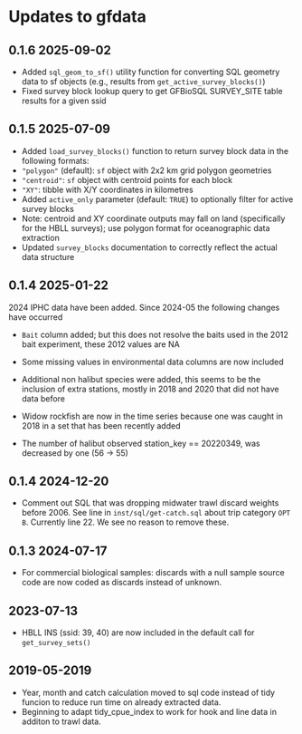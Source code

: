 # Updates to gfdata

## 0.1.6 2025-09-02

- Added `sql_geom_to_sf()` utility function for converting SQL geometry data to sf objects (e.g., results from `get_active_survey_blocks()`)
- Fixed survey block lookup query to get GFBioSQL SURVEY_SITE table results for a given ssid

## 0.1.5 2025-07-09

- Added `load_survey_blocks()` function to return survey block data in the following formats:
 - `"polygon"` (default): `sf` object with 2x2 km grid polygon geometries
 - `"centroid"`: `sf` object with centroid points for each block
 - `"XY"`: tibble with X/Y coordinates in kilometres
- Added `active_only` parameter (default: `TRUE`) to optionally filter for active survey blocks
- Note: centroid and XY coordinate outputs may fall on land (specifically for the HBLL surveys); use polygon format for oceanographic data extraction
- Updated `survey_blocks` documentation to correctly reflect the actual data structure

## 0.1.4 2025-01-22

2024 IPHC data have been added. Since 2024-05 the following changes have occurred

- `Bait` column added; but this does not resolve the baits used in the 2012 
  bait experiment, these 2012 values are NA

- Some missing values in environmental data columns are now included

- Additional non halibut species were added, this seems to be the inclusion of
  extra stations, mostly in 2018 and 2020 that did not have data before

- Widow rockfish are now in the time series because one was caught in 2018 in a
  set that has been recently added

- The number of halibut observed station_key == 20220349, was decreased by one
  (56 -> 55)



## 0.1.4 2024-12-20

- Comment out SQL that was dropping midwater trawl discard weights before 2006.
  See line in `inst/sql/get-catch.sql` about trip category `OPT B`.
  Currently line 22. We see no reason to remove these.


## 0.1.3 2024-07-17

- For commercial biological samples: discards with a null sample source code are
  now coded as discards instead of unknown.

## 2023-07-13

- HBLL INS (ssid: 39, 40) are now included in the default call for `get_survey_sets()`

## 2019-05-2019

- Year, month and catch calculation moved to sql code instead of tidy funcion 
to reduce run time on already extracted data.
- Beginning to adapt tidy_cpue_index to work for hook and line data in additon
to trawl data.
